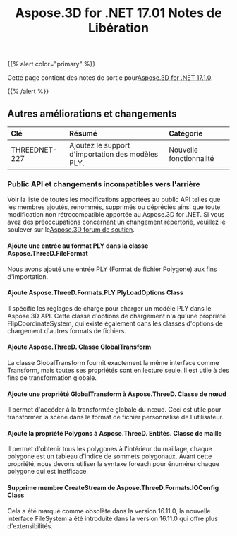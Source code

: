 ﻿---
title: Aspose.3D for .NET 17.01 Notes de Libération
type: docs
weight: 120
url: /fr/net/aspose-3d-for-net-17-01-release-notes/
---
{{% alert color="primary" %}} 

Cette page contient des notes de sortie pour[Aspose.3D for .NET 17.1.0](https://www.nuget.org/packages/Aspose.3D/17.1.0).

{{% /alert %}} 
## **Autres améliorations et changements**

|**Clé**|**Résumé**|**Catégorie**|
|:- |:- |:- |
|THREEDNET-227|Ajoutez le support d'importation des modèles PLY.|Nouvelle fonctionnalité|
### **Public API et changements incompatibles vers l'arrière**
Voir la liste de toutes les modifications apportées au public API telles que les membres ajoutés, renommés, supprimés ou dépréciés ainsi que toute modification non rétrocompatible apportée au Aspose.3D for .NET. Si vous avez des préoccupations concernant un changement répertorié, veuillez le soulever sur le[Aspose.3D forum de soutien](https://forum.aspose.com/c/3d/18).
#### **Ajoute une entrée au format PLY dans la classe Aspose.ThreeD.FileFormat**
Nous avons ajouté une entrée PLY (Format de fichier Polygone) aux fins d'importation.
#### **Ajoute Aspose.ThreeD.Formats.PLY.PlyLoadOptions Class**
Il spécifie les réglages de charge pour charger un modèle PLY dans le Aspose.3D API. Cette classe d'options de chargement n'a qu'une propriété FlipCoordinateSystem, qui existe également dans les classes d'options de chargement d'autres formats de fichiers.
#### **Ajoute Aspose.ThreeD. Classe GlobalTransform**
La classe GlobalTransform fournit exactement la même interface comme Transform, mais toutes ses propriétés sont en lecture seule. Il est utile à des fins de transformation globale.
#### **Ajoute une propriété GlobalTransform à Aspose.ThreeD. Classe de nœud**
Il permet d'accéder à la transformée globale du nœud. Ceci est utile pour transformer la scène dans le format de fichier personnalisé de l'utilisateur.
#### **Ajoute la propriété Polygons à Aspose.ThreeD. Entités. Classe de maille**
Il permet d'obtenir tous les polygones à l'intérieur du maillage, chaque polygone est un tableau d'indice de sommets polygonaux. Avant cette propriété, nous devons utiliser la syntaxe foreach pour énumérer chaque polygone qui est inefficace.
#### **Supprime membre CreateStream de Aspose.ThreeD.Formats.IOConfig Class**
Cela a été marqué comme obsolète dans la version 16.11.0, la nouvelle interface FileSystem a été introduite dans la version 16.11.0 qui offre plus d'extensibilités.

